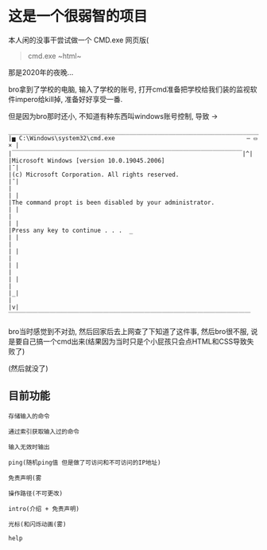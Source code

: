 # 这是一个很弱智的项目

本人闲的没事干尝试做一个 CMD.exe 网页版(

> cmd.exe ~html~


那是2020年的夜晚...

bro拿到了学校的电脑, 输入了学校的账号, 打开cmd准备把学校给我们装的监视软件impero给kill掉, 准备好好享受一番.

但是因为bro那时还小, 不知道有种东西叫windows账号控制, 导致 ->
```
___________________________________________________________________________
|▅ C:\Windows\system32\cmd.exe                                     — ▭ × |
|￣￣￣￣￣￣￣￣￣￣￣￣￣￣￣￣￣￣￣￣￣￣￣￣￣￣￣￣￣￣￣￣￣￣￣￣￣￣￣|^|
|Microsoft Windows [version 10.0.19045.2006]                            |¯|
|(c) Microsoft Corporation. All rights reserved.                        |¯|
|                                                                       | |
|The command propt is been disabled by your administrator.              | |
|                                                                       | |
|Press any key to continue . . .  _                                     | |
|                                                                       | |
|                                                                       | |
|                                                                       | |
|                                                                       |_|
|                                                                       |v|
￣￣￣￣￣￣￣￣￣￣￣￣￣￣￣￣￣￣￣￣￣￣￣￣￣￣￣￣￣￣￣￣￣￣￣￣￣￣￣￣￣
```
bro当时感觉到不对劲, 然后回家后去上网查了下知道了这件事, 然后bro很不服, 说是要自己搞一个cmd出来(结果因为当时只是个小屁孩只会点HTML和CSS导致失败了)

(然后就没了)

## 目前功能
```
存储输入的命令

通过索引获取输入过的命令

输入无效时输出

ping(随机ping值 但是做了可访问和不可访问的IP地址)

免责声明(雾

操作路径(不可更改)

intro(介绍 + 免责声明)

光标(和闪烁动画(雾)

help
```